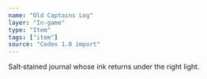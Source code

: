 ```yaml
---
name: "Old Captains Log"
layer: "In-game"
type: "Item"
tags: ["item"]
source: "Codex 1.0 import"
---
```

Salt‑stained journal whose ink returns under the right light.
